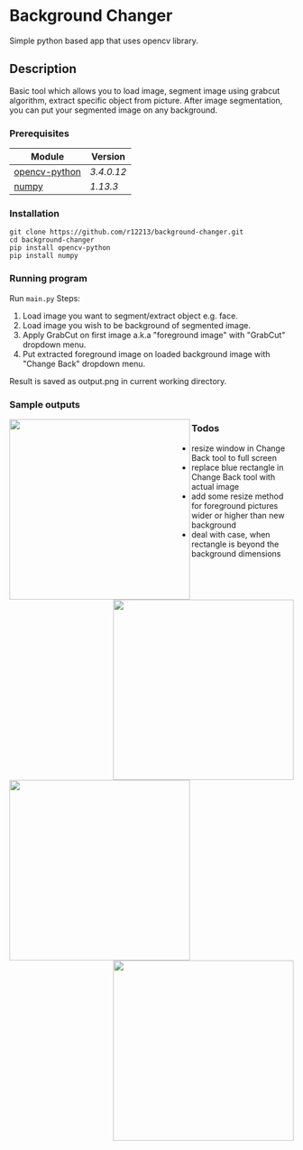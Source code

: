 # Background Changer

Simple python based app that uses opencv library.

## Description
Basic tool which allows you to load image,
segment image using grabcut algorithm, extract specific object from picture.
After image segmentation, you can put your segmented image on any background.

### Prerequisites
Module                                                     | Version
-------                                                    |--------
[opencv-python](https://pypi.python.org/pypi/opencv-python)|_3.4.0.12_
[numpy](http://www.numpy.org/)                             |_1.13.3_

### Installation
    git clone https://github.com/r12213/background-changer.git
    cd background-changer
    pip install opencv-python
    pip install numpy


### Running program
Run ``main.py``
Steps:
1. Load image you want to segment/extract object e.g. face.
2. Load image you wish to be background of segmented image.
3. Apply GrabCut on first image a.k.a "foreground image"
with "GrabCut" dropdown menu.
4. Put extracted foreground image on loaded background image
with "Change Back" dropdown menu.

Result is saved as output.png in current working directory.    

### Sample outputs
<img align="left" height="320" src="https://i.imgur.com/aSk4wYB.jpg"/>
<img align="right" height="320" src="https://i.imgur.com/F4aMHxn.jpg"/>

<img align="left" height="320" src="https://i.imgur.com/LpYqSgg.jpg"/>
<img align="right" height="320" src="https://i.imgur.com/0DWhUVO.jpg"/>


### Todos

 - resize window in Change Back tool to full screen
 - replace blue rectangle in Change Back tool with actual image
 - add some resize method for foreground pictures wider or higher than new background
 - deal with case, when rectangle is beyond the background dimensions
